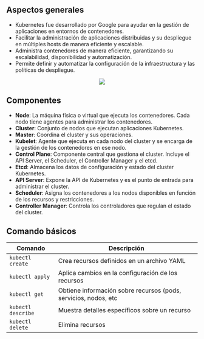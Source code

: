 ## Aspectos generales

- Kubernetes fue desarrollado por Google para ayudar en la gestión de aplicaciones en entornos de contenedores.
- Facilitar la administración de aplicaciones distribuidas y su despliegue en múltiples hosts de manera eficiente y escalable.
- Administra contenedores de manera eficiente, garantizando su escalabilidad, disponibilidad y automatización.
- Permite definir y automatizar la configuración de la infraestructura y las políticas de despliegue.

<p align="center">
  <img src="https://www.cncf.io/wp-content/uploads/2020/08/Kubernetes-architecture-diagram-1-1.png"/>
</p>

## **Componentes**
  - **Node**: La máquina física o virtual que ejecuta los contenedores. Cada nodo tiene agentes para administrar los contenedores.
  - **Cluster**: Conjunto de nodos que ejecutan aplicaciones Kubernetes.
  - **Master**: Coordina el cluster y sus operaciones.
  - **Kubelet**: Agente que ejecuta en cada nodo del cluster y se encarga de la gestión de los contenedores en ese nodo.
  - **Control Plane**: Componente central que gestiona el cluster. Incluye el API Server, el Scheduler, el Controller Manager y el etcd.
  - **Etcd**: Almacena los datos de configuración y estado del cluster Kubernetes.
  - **API Server**: Expone la API de Kubernetes y es el punto de entrada para administrar el cluster.
  - **Scheduler**: Asigna los contenedores a los nodos disponibles en función de los recursos y restricciones.
  - **Controller Manager**: Controla los controladores que regulan el estado del cluster.

## **Comando básicos**

| Comando                                                      | Descripción                                                  |
| ------------------------------------------------------------ | ------------------------------------------------------------ |
| `kubectl create`| Crea recursos definidos en un archivo YAML |
| `kubectl apply`  | Aplica cambios en la configuración de los recursos |
| `kubectl get` | Obtiene información sobre recursos (pods, servicios, nodos, etc |
| `kubectl describe`   | Muestra detalles específicos sobre un recurso |
| `kubectl delete`  | Elimina recursos |
